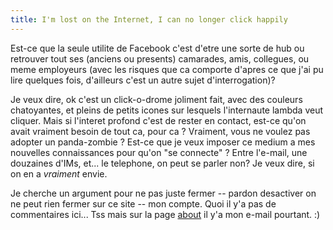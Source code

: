 ```yaml
---
title: I'm lost on the Internet, I can no longer click happily
---
```


Est-ce que la seule utilite de Facebook c'est d'etre une sorte de hub ou
retrouver tout ses (anciens ou presents) camarades, amis, collegues, ou meme
employeurs (avec les risques que ca comporte d'apres ce que j'ai pu lire
quelques fois, d'ailleurs c'est un autre sujet d'interrogation)?

Je veux dire, ok c'est un click-o-drome joliment fait, avec des couleurs
chatoyantes, et pleins de petits icones sur lesquels l'internaute lambda veut
cliquer. Mais si l'interet profond c'est de rester en contact, est-ce qu'on
avait vraiment besoin de tout ca, pour ca ? Vraiment, vous ne voulez pas
adopter un panda-zombie ? Est-ce que je veux imposer ce medium a mes nouvelles
connaissances pour qu'on "se connecte" ? Entre l'e-mail, une douzaines d'IMs,
et... le telephone, on peut se parler non? Je veux dire, si on en a _vraiment_
envie.

Je cherche un argument pour ne pas juste fermer -- pardon desactiver on ne peut
rien fermer sur ce site -- mon compte. Quoi il y'a pas de commentaires ici...
Tss mais sur la page [about](http://cyprio.net/about.html) il y'a mon e-mail
pourtant. :)
